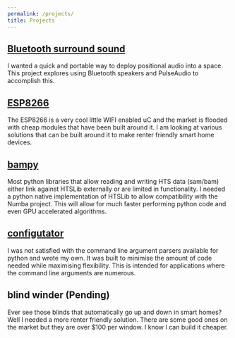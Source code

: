 ```yaml
---
permalink: /projects/
title: Projects
---
```


[Bluetooth surround sound](btsurround/)
----
I wanted a quick and portable way to deploy positional audio into a space. This project explores using Bluetooth speakers and PulseAudio to accomplish this.

[ESP8266](esp8266/)
----
The ESP8266 is a very cool little WIFI enabled uC and the market is flooded with cheap modules that have been built around it. I am looking at various solutions that can be built around it to make renter friendly smart home devices.

[bampy](https://github.com/innovate-invent/bampy)
----
Most python libraries that allow reading and writing HTS data (sam/bam) either link against HTSLib externally or are limited in functionality. I needed a python native implementation of HTSLib to allow compatibility with the Numba project. This will allow for much faster performing python code and even GPU accelerated algorithms.

[configutator](https://github.com/innovate-invent/configutator)
----
I was not satisfied with the command line argument parsers available for python and wrote my own. It was built to minimise the amount of code needed while maximising flexibility. This is intended for applications where the command line arguments are numerous. 

blind winder (Pending)
----
Ever see those blinds that automatically go up and down in smart homes? Well I needed a more renter friendly solution. There are some good ones on the market but they are over $100 per window. I know I can build it cheaper.
